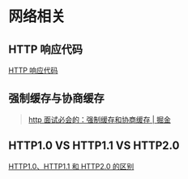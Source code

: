 # 网络相关

## HTTP 响应代码

[HTTP 响应代码](https://developer.mozilla.org/zh-CN/docs/Web/HTTP/Status)

## 强制缓存与协商缓存

> [http 面试必会的：强制缓存和协商缓存 | 掘金](https://juejin.cn/post/6844903838768431118)

## HTTP1.0 VS HTTP1.1 VS HTTP2.0

[HTTP1.0、HTTP1.1 和 HTTP2.0 的区别](https://juejin.cn/post/6844903489596833800)
